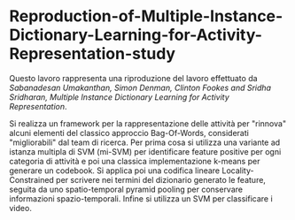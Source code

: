 # Reproduction-of-Multiple-Instance-Dictionary-Learning-for-Activity-Representation-study

Questo lavoro rappresenta una riproduzione del lavoro effettuato da *Sabanadesan Umakanthan, Simon Denman, Clinton Fookes and Sridha Sridharan, Multiple Instance Dictionary Learning for Activity
Representation*.

Si realizza un framework per la rappresentazione delle attività per "rinnova" alcuni elementi del classico approccio Bag-Of-Words, considerati "migliorabili" dal team di ricerca.
Per prima cosa si utilizza una variante ad istanza multipla di SVM (mi-SVM) per identificare feature positive per ogni categoria di attività e poi una classica implementazione k-means per generare un codebook.
Si applica poi una codifica lineare Locality-Constrained per scrivere nei termini del dizionario generato le feature, seguita da uno spatio-temporal pyramid pooling per conservare informazioni spazio-temporali.
Infine si utilizza un SVM per classificare i video.
